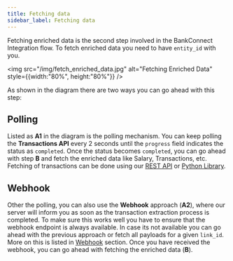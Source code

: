 ```yaml
---
title: Fetching data
sidebar_label: Fetching data
---
```


Fetching enriched data is the second step involved in the BankConnect Integration flow. To fetch enriched data you need to have `entity_id` with you.

<img src="/img/fetch_enriched_data.jpg" alt="Fetching Enriched Data" style={{width:"80%", height:"80%"}} />

As shown in the diagram there are two ways you can go ahead with this step:

## Polling

Listed as **A1** in the diagram is the polling mechanism. You can keep polling the **Transactions API** every 2 seconds until the `progress` field indicates the status as `completed`. Once the status becomes `completed`, you can go ahead with step **B** and fetch the enriched data like Salary, Transactions, etc. Fetching of transactions can be done using our [REST API](/bank-connect/rest-api) or [Python Library](/bank-connect/python).

## Webhook

Other the polling, you can also use the **Webhook** approach (**A2**), where our server will inform you as soon as the transaction extraction process is completed. To make sure this works well you have to ensure that the webhook endpoint is always available. In case its not available you can go ahead with the previous approach or fetch all payloads for a given `link_id`. More on this is listed in [Webhook](/bank-connect/webhook.html) section.
Once you have received the webhook, you can go ahead with fetching the enriched data (**B**).
